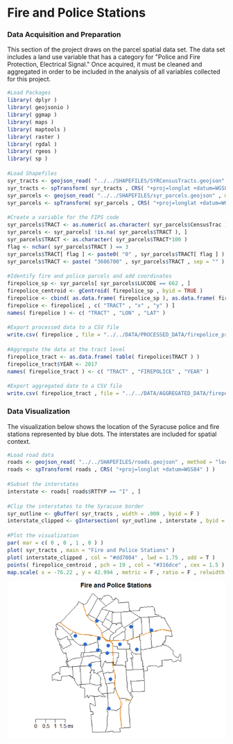 # Fire and Police Stations



### Data Acquisition and Preparation
This section of the project draws on the parcel spatial data set. The data set includes a land use variable that has a category for "Police and Fire Protection, Electrical Signal." Once acquired, it must be cleaned and aggregated in order to be included in the analysis of all variables collected for this project. 

```r
#Load Packages
library( dplyr )
library( geojsonio )
library( ggmap )
library( maps )
library( maptools )
library( raster )
library( rgdal )
library( rgeos )
library( sp )

#Load Shapefiles
syr_tracts <- geojson_read( "../../SHAPEFILES/SYRCensusTracts.geojson" , method = "local" , what = "sp" )
syr_tracts <- spTransform( syr_tracts , CRS( "+proj=longlat +datum=WGS84" ) )
syr_parcels <- geojson_read( "../../SHAPEFILES/syr_parcels.geojson" , method = "local" , what = "sp" )
syr_parcels <- spTransform( syr_parcels , CRS( "+proj=longlat +datum=WGS84" ) )

#Create a variable for the FIPS code
syr_parcels$TRACT <- as.numeric( as.character( syr_parcels$CensusTrac ) )
syr_parcels <- syr_parcels[ !is.na( syr_parcels$TRACT ), ]
syr_parcels$TRACT <- as.character( syr_parcels$TRACT*100 )
flag <- nchar( syr_parcels$TRACT ) == 3
syr_parcels$TRACT[ flag ] <- paste0( "0" , syr_parcels$TRACT[ flag ] )
syr_parcels$TRACT <- paste( "3606700" , syr_parcels$TRACT , sep = "" )

#Identify fire and police parcels and add coordinates
firepolice_sp <- syr_parcels[ syr_parcels$LUCODE == 662 , ]
firepolice_centroid <- gCentroid( firepolice_sp , byid = TRUE )
firepolice <- cbind( as.data.frame( firepolice_sp ), as.data.frame( firepolice_centroid ) )
firepolice <- firepolice[ , c( "TRACT" , "x" , "y" ) ]
names( firepolice ) <- c( "TRACT" , "LON" , "LAT" )

#Export processed data to a CSV file
write.csv( firepolice , file = "../../DATA/PROCESSED_DATA/firepolice_processed.csv" , row.names = F )

#Aggregate the data at the tract level
firepolice_tract <- as.data.frame( table( firepolice$TRACT ) )
firepolice_tract$YEAR <- 2017
names( firepolice_tract ) <- c( "TRACT" , "FIREPOLICE" , "YEAR" )

#Export aggregated date to a CSV file
write.csv( firepolice_tract , file = "../../DATA/AGGREGATED_DATA/firepolice_aggregated.csv" , row.names = F )
```

### Data Visualization
The visualization below shows the location of the Syracuse police and fire stations represented by blue dots.  The interstates are included for spatial context.

```r
#Load road data
roads <- geojson_read( "../../SHAPEFILES/roads.geojson" , method = "local" , what = "sp" )
roads <- spTransform( roads , CRS( "+proj=longlat +datum=WGS84" ) )

#Subset the interstates
interstate <- roads[ roads$RTTYP == "I" , ]

#Clip the interstates to the Syracuse border
syr_outline <- gBuffer( syr_tracts , width = .000 , byid = F )
interstate_clipped <- gIntersection( syr_outline , interstate , byid = TRUE , drop_lower_td = TRUE)

#Plot the visualization
par( mar = c( 0 , 0 , 1 , 0 ) )
plot( syr_tracts , main = "Fire and Police Stations" )
plot( interstate_clipped , col = "#dd7804" , lwd = 1.75 , add = T )
points( firepolice_centroid , pch = 19 , col = "#316dce" , cex = 1.5 )
map.scale( x = -76.22 , y = 42.994 , metric = F , ratio = F , relwidth = 0.1 , cex = 1 )
```

![](firepolice_files/figure-html/unnamed-chunk-2-1.png)<!-- -->
